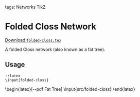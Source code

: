 tags: Networks
      TikZ

Folded Closs Network
====================

[Download `folded-closs.tex`](file://src/folded-closs.tex)

A folded Closs network (also known as a fat tree).

Usage
-----

	::latex
	\input{folded-closs}

\begin{latex}[--pdf Fat Tree]
	\input{src/folded-closs}
\end{latex}
